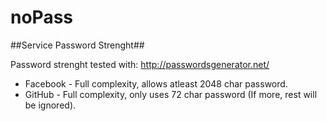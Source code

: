 noPass
======


##Service Password Strenght##

Password strenght tested with: http://passwordsgenerator.net/

* Facebook - Full complexity, allows atleast 2048 char password.
* GitHub - Full complexity, only uses 72 char password (If more, rest will be ignored).